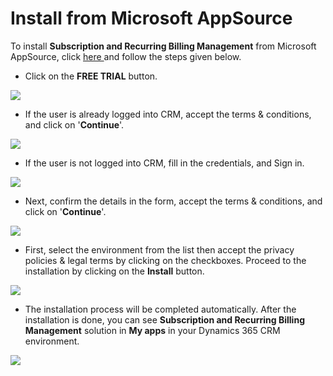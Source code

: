 # Install from Microsoft AppSource

To install **Subscription and Recurring Billing Management** from Microsoft AppSource, click [here ](https://appsource.microsoft.com/en-gb/product/dynamics-365/inogic.subscription-recurring-billing-dynamics-365?tab=Overview)and follow the steps given below.

* Click on the **FREE TRIAL** button.

![](<../../.gitbook/assets/SRBM AppSource\_1.png>)

* If the user is already logged into CRM, accept the terms & conditions, and click on '**Continue**'.

![](<../../.gitbook/assets/SRBM AppSource\_2 (2).png>)

* If the user is not logged into CRM, fill in the credentials, and Sign in.

![](<../../.gitbook/assets/SRBM AppSource\_3.png>)

* Next, confirm the details in the form, accept the terms & conditions, and click on '**Continue**'.

![](<../../.gitbook/assets/SRBM AppSource\_4.png>)

* First, select the environment from the list then accept the privacy policies & legal terms by clicking on the checkboxes. Proceed to the installation by clicking on the **Install** button.

![](<../../.gitbook/assets/SRBM AppSource\_5.png>)

* The installation process will be completed automatically. After the installation is done, you can see **Subscription and Recurring Billing Management** solution in **My apps** in your Dynamics 365 CRM environment.

![](<../../.gitbook/assets/SRBM AppSource\_6.png>)
